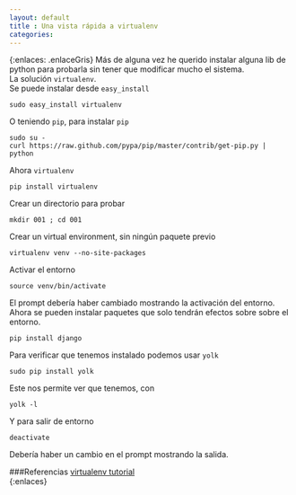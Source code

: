```yaml
---
layout: default
title : Una vista rápida a virtualenv
categories:
---
```

{:enlaces: .enlaceGris}
Más de alguna vez he querido instalar alguna lib de python para probarla sin tener que modificar mucho el sistema.  
La solución `virtualenv`.  
Se puede instalar desde `easy_install`

	sudo easy_install virtualenv

O teniendo `pip`, para instalar `pip`

	sudo su -
	curl https://raw.github.com/pypa/pip/master/contrib/get-pip.py | python

Ahora `virtualenv`

	pip install virtualenv

Crear un directorio para probar

	mkdir 001 ; cd 001

Crear un virtual environment, sin ningún paquete previo

	virtualenv venv --no-site-packages

Activar el entorno

	source venv/bin/activate

El prompt debería haber cambiado mostrando la activación del entorno.  
Ahora se pueden instalar paquetes que solo tendrán efectos sobre sobre el entorno.

	pip install django

Para verificar que tenemos instalado podemos usar `yolk`

	sudo pip install yolk

Este nos permite ver que tenemos, con

	yolk -l

Y para salir de entorno

	deactivate

Debería haber un cambio en el prompt mostrando la salida.

###Referencias
[virtualenv tutorial](http://simononsoftware.com/virtualenv-tutorial/)  
{:enlaces}
